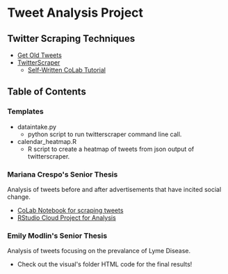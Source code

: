 # Tweet Analysis Project
## Twitter Scraping Techniques
 * [Get Old Tweets](https://github.com/Jefferson-Henrique/GetOldTweets-python)
 * [TwitterScraper](https://github.com/taspinar/twitterscraper)
      - [Self-Written CoLab Tutorial](https://colab.research.google.com/drive/1Cr3elAIN9mhAsGZisgkIYoA_b8nVR6A2)
## Table of Contents
### Templates
- dataintake.py
   - python script to run twitterscraper command line call.
- calendar_heatmap.R
   - R script to create a heatmap of tweets from json output of twitterscraper.
### Mariana Crespo's Senior Thesis
Analysis of tweets before and after advertisements that have incited social change.
   - [CoLab Notebook for scraping tweets](https://colab.research.google.com/drive/1I3g-ZVrYCXkyK5VcVZ6Ujf-7_rz-7SJy)
   - [RStudio Cloud Project for Analysis](https://rstudio.cloud/project/1043564)
### Emily Modlin's Senior Thesis
Analysis of tweets focusing on the prevalance of Lyme Disease.
 - Check out the visual's folder HTML code for the final results!

